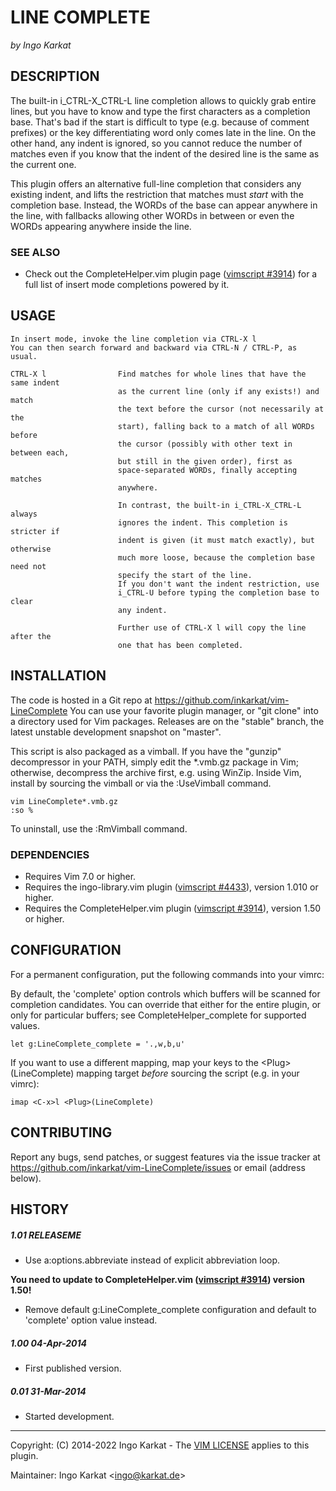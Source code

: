 LINE COMPLETE
===============================================================================
_by Ingo Karkat_

DESCRIPTION
------------------------------------------------------------------------------

The built-in i\_CTRL-X\_CTRL-L line completion allows to quickly grab entire
lines, but you have to know and type the first characters as a completion
base. That's bad if the start is difficult to type (e.g. because of comment
prefixes) or the key differentiating word only comes late in the line. On the
other hand, any indent is ignored, so you cannot reduce the number of matches
even if you know that the indent of the desired line is the same as the
current one.

This plugin offers an alternative full-line completion that considers any
existing indent, and lifts the restriction that matches must _start_ with the
completion base. Instead, the WORDs of the base can appear anywhere in the
line, with fallbacks allowing other WORDs in between or even the WORDs
appearing anywhere inside the line.

### SEE ALSO

- Check out the CompleteHelper.vim plugin page ([vimscript #3914](http://www.vim.org/scripts/script.php?script_id=3914)) for a full
  list of insert mode completions powered by it.

USAGE
------------------------------------------------------------------------------

    In insert mode, invoke the line completion via CTRL-X l
    You can then search forward and backward via CTRL-N / CTRL-P, as usual.

    CTRL-X l                Find matches for whole lines that have the same indent
                            as the current line (only if any exists!) and match
                            the text before the cursor (not necessarily at the
                            start), falling back to a match of all WORDs before
                            the cursor (possibly with other text in between each,
                            but still in the given order), first as
                            space-separated WORDs, finally accepting matches
                            anywhere.

                            In contrast, the built-in i_CTRL-X_CTRL-L always
                            ignores the indent. This completion is stricter if
                            indent is given (it must match exactly), but otherwise
                            much more loose, because the completion base need not
                            specify the start of the line.
                            If you don't want the indent restriction, use
                            i_CTRL-U before typing the completion base to clear
                            any indent.

                            Further use of CTRL-X l will copy the line after the
                            one that has been completed.

INSTALLATION
------------------------------------------------------------------------------

The code is hosted in a Git repo at
    https://github.com/inkarkat/vim-LineComplete
You can use your favorite plugin manager, or "git clone" into a directory used
for Vim packages. Releases are on the "stable" branch, the latest unstable
development snapshot on "master".

This script is also packaged as a vimball. If you have the "gunzip"
decompressor in your PATH, simply edit the \*.vmb.gz package in Vim; otherwise,
decompress the archive first, e.g. using WinZip. Inside Vim, install by
sourcing the vimball or via the :UseVimball command.

    vim LineComplete*.vmb.gz
    :so %

To uninstall, use the :RmVimball command.

### DEPENDENCIES

- Requires Vim 7.0 or higher.
- Requires the ingo-library.vim plugin ([vimscript #4433](http://www.vim.org/scripts/script.php?script_id=4433)), version 1.010 or
  higher.
- Requires the CompleteHelper.vim plugin ([vimscript #3914](http://www.vim.org/scripts/script.php?script_id=3914)), version 1.50 or
  higher.

CONFIGURATION
------------------------------------------------------------------------------

For a permanent configuration, put the following commands into your vimrc:

By default, the 'complete' option controls which buffers will be scanned for
completion candidates. You can override that either for the entire plugin, or
only for particular buffers; see CompleteHelper\_complete for supported
values.

    let g:LineComplete_complete = '.,w,b,u'

If you want to use a different mapping, map your keys to the
&lt;Plug&gt;(LineComplete) mapping target _before_ sourcing the script
(e.g. in your vimrc):

    imap <C-x>l <Plug>(LineComplete)

CONTRIBUTING
------------------------------------------------------------------------------

Report any bugs, send patches, or suggest features via the issue tracker at
https://github.com/inkarkat/vim-LineComplete/issues or email (address below).

HISTORY
------------------------------------------------------------------------------

##### 1.01    RELEASEME
- Use a:options.abbreviate instead of explicit abbreviation loop.

__You need
  to update to CompleteHelper.vim ([vimscript #3914](http://www.vim.org/scripts/script.php?script_id=3914)) version 1.50!__
- Remove default g:LineComplete\_complete configuration and default to
  'complete' option value instead.

##### 1.00    04-Apr-2014
- First published version.

##### 0.01    31-Mar-2014
- Started development.

------------------------------------------------------------------------------
Copyright: (C) 2014-2022 Ingo Karkat -
The [VIM LICENSE](http://vimdoc.sourceforge.net/htmldoc/uganda.html#license) applies to this plugin.

Maintainer:     Ingo Karkat &lt;ingo@karkat.de&gt;
